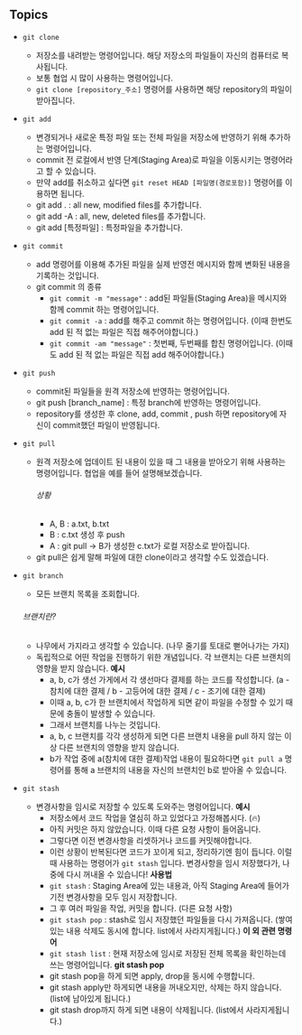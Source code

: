 
## Topics
* `git clone`
  - 저장소를 내려받는 명령어입니다. 해당 저장소의 파일들이 자신의 컴퓨터로 복사됩니다.
  - 보통 협업 시 많이 사용하는 명령어입니다.
  - `git clone [repository_주소]` 명령어를 사용하면 해당 repository의 파일이 받아집니다.
* `git add`
  - 변경되거나 새로운 특정 파일 또는 전체 파일을 저장소에 반영하기 위해 추가하는 명령어입니다.
  - commit 전 로컬에서 반영 단계(Staging Area)로 파일을 이동시키는 명령어라고 할 수 있습니다.
  - 만약 add를 취소하고 싶다면 `git reset HEAD [파일명(경로포함)]` 명령어를 이용하면 됩니다.
  - git add . : all new, modified files를 추가합니다.
  - git add -A : all, new, deleted files를 추가합니다.
  - git add [특정파일] : 특정파일을 추가합니다.
* `git commit`
  - add 명령어를 이용해 추가된 파일을 실제 반영전 메시지와 함께 변화된 내용을 기록하는 것입니다.
  * git commit 의 종류
    - `git commit -m "message"` : add된 파일들(Staging Area)을 메시지와 함께 commit 하는 명령어입니다.
    - `git commit -a` : add를 해주고 commit 하는 명령어입니다. (이때 한번도 add 된 적 없는 파일은 직접 해주어야합니다.)
    - `git commit -am "message"` : 첫번째, 두번째를 합친 명령어입니다. (이때도 add 된 적 없는 파일은 직접 add 해주어야합니다.)

* `git push`
  - commit된 파일들을 원격 저장소에 반영하는 명령어입니다.
  - git push [branch_name] : 특정 branch에 반영하는 명령어입니다.
  - repository를 생성한 후 clone, add, commit , push 하면 repository에 자신이 commit했던 파일이 반영됩니다.
* `git pull`
  - 원격 저장소에 업데이트 된 내용이 있을 때 그 내용을 받아오기 위해 사용하는 명령어입니다.
  협업을 예를 들어 설명해보겠습니다.
    ###### 상황
    - A, B : a.txt, b.txt 
    - B : c.txt 생성 후 push
    - A : git pull -> B가 생성한 c.txt가 로컬 저장소로 받아집니다.
  - git pull은 쉽게 말해 파일에 대한 clone이라고 생각할 수도 있겠습니다.

* `git branch`
  - 모든 브랜치 목록을 조회합니다.
  ###### 브랜치란?
    - 나무에서 가지라고 생각할 수 있습니다. (나무 줄기를 토대로 뻗어나가는 가지)
    - 독립적으로 어떤 작업을 진행하기 위한 개념입니다. 각 브랜치는 다른 브랜치의 영향을 받지 않습니다.
    **예시**
      - a, b, c가 생선 가게에서 각 생선마다 결제를 하는 코드를 작성합니다. (a - 참치에 대한 결제 / b - 고등어에 대한 결제 / c - 조기에 대한 결제)
      - 이때 a, b, c가 한 브랜치에서 작업하게 되면 같이 파일을 수정할 수 있기 때문에 충돌이 발생할 수 있습니다.
      - 그래서 브랜치를 나누는 것입니다.
      - a, b, c 브랜치를 각각 생성하게 되면 다른 브랜치 내용을 pull 하지 않는 이상 다른 브랜치의 영향을 받지 않습니다.
      - b가 작업 중에 a(참치에 대한 결제)작업 내용이 필요하다면 `git pull a` 명령어를 통해 a 브랜치의 내용을 자신의 브랜치인 b로 받아올 수 있습니다.

* `git stash`
  - 변경사항을 임시로 저장할 수 있도록 도와주는 명령어입니다.
  **예시**
    - 저장소에서 코드 작업을 열심히 하고 있었다고 가정해봅시다. (🔥)
    - 아직 커밋은 하지 않았습니다. 이때 다른 요청 사항이 들어옵니다.
    - 그렇다면 이전 변경사항을 리셋하거나 코드를 커밋해야합니다.
    - 이런 상황이 반복된다면 코드가 꼬이게 되고, 정리하기엔 힘이 듭니다.
  이럴 때 사용하는 명령어가 `git stash` 입니다. 변경사항을 임시 저장했다가, 나중에 다시 꺼내올 수 있습니다!
  **사용법**
    - `git stash` : Staging Area에 있는 내용과, 아직 Staging Area에 들어가기전 변경사항을 모두 임시 저장합니다.
    - 그 후 여러 파일을 작업, 커밋을 합니다. (다른 요청 사항)
    - `git stash pop` : stash로 임시 저장했던 파일들을 다시 가져옵니다. (쌓여있는 내용 삭제도 동시에 합니다. list에서 사라지게됩니다.)
  **이 외 관련 명령어**
    - `git stash list` : 현재 저장소에 임시로 저장된 전체 목록을 확인하는데 쓰는 명령어입니다.
  **git stash pop**
    - git stash pop을 하게 되면 apply, drop을 동시에 수행합니다.
    - git stash apply만 하게되면 내용을 꺼내오지만, 삭제는 하지 않습니다. (list에 남아있게 됩니다.)
    - git stash drop까지 하게 되면 내용이 삭제됩니다. (list에서 사라지게됩니다.)